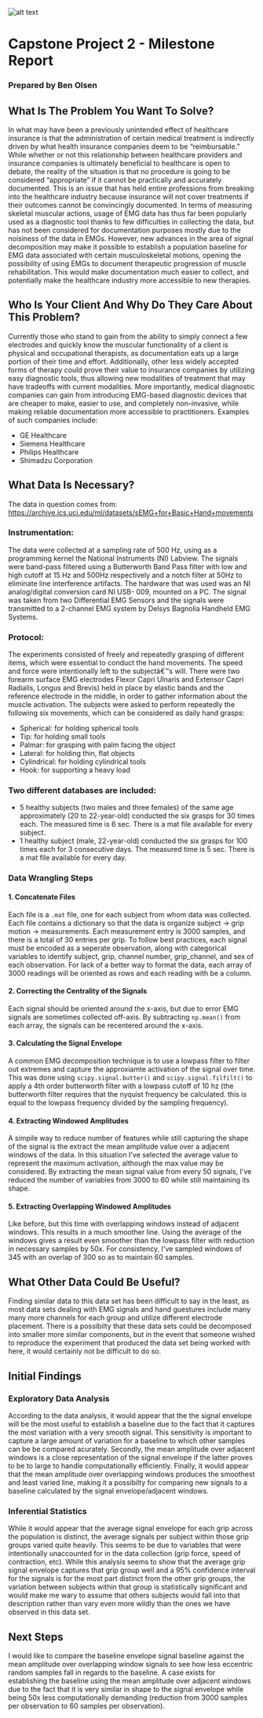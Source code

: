 ![alt text](https://startupbeat.com/wp-content/uploads/2015/12/springboard-logo-secondary-RGB.jpg "Logo Title Text 1")
# Capstone Project 2 - Milestone Report
### Prepared by Ben Olsen
## What Is The Problem You Want To Solve?
In what may have been a previously unintended effect of healthcare insurance is that the administration of certain medical treatment is indirectly driven by what health insurance companies deem to be “reimbursable.” While whether or not this relationship between healthcare providers and insurance companies is ultimately beneficial to healthcare is open to debate, the reality of the situation is that no procedure is going to be considered “appropriate” if it cannot be practically and accurately documented. This is an issue that has held entire professions from breaking into the healthcare industry because insurance will not cover treatments if their outcomes cannot be convincingly documented. In terms of measuring skeletal muscular actions, usage of EMG data has thus far been popularly used as a diagnostic tool thanks to few difficulties in collecting the data, but has not been considered for documentation purposes mostly due to the noisiness of the data in EMGs. However, new advances in the area of signal decomposition may make it possible to establish a population baseline for EMG data associated with certain musculoskeletal motions, opening the possibility of using EMGs to document therapeutic progression of muscle rehabilitation. This would make documentation much easier to collect, and potentially make the healthcare industry more accessible to new therapies.
## Who Is Your Client And Why Do They Care About This Problem?
Currently those who stand to gain from the ability to simply connect a few electrodes and quickly know the muscular functionality of a client is physical and occupational therapists, as documentation eats up a large portion of their time and effort. Additionally, other less widely accepted forms of therapy could prove their value to insurance companies by utilizing easy diagnostic tools, thus allowing new modalities of treatment that may have tradeoffs with current modalities. More importantly, medical diagnostic companies can gain from introducing EMG-based diagnostic devices that are cheaper to make, easier to use, and completely non-invasive, while making reliable documentation more accessible to practitioners. Examples of such companies include:

* GE Healthcare
* Siemens Healthcare
* Philips Healthcare
* Shimadzu Corporation

## What Data Is Necessary? 
The data in question comes from: https://archive.ics.uci.edu/ml/datasets/sEMG+for+Basic+Hand+movements
### Instrumentation: 
The data were collected at a sampling rate of 500 Hz, using as a programming kernel the National Instruments (NI) Labview. The signals were band-pass filtered using a Butterworth Band Pass filter with low and high cutoff at 15 Hz and 500Hz respectively and a notch filter at 50Hz to eliminate line interference artifacts. 
The hardware that was used was an NI analog/digital conversion card NI USB- 009, mounted on a PC. The signal was taken from two Differential EMG Sensors and the signals were transmitted to a 2-channel EMG system by Delsys Bagnolia Handheld EMG Systems. 
### Protocol: 
The experiments consisted of freely and repeatedly grasping of different items, which were essential to conduct the hand movements. The speed and force were intentionally left to the subjectâ€™s will. There were two forearm surface EMG electrodes Flexor Capri Ulnaris and Extensor Capri Radialis, Longus and Brevis) held in place by elastic bands and the reference electrode in the middle, in order to gather information about the muscle activation. 
The subjects were asked to perform repeatedly the following six movements, which can be considered as daily hand grasps: 
* Spherical: for holding spherical tools 
* Tip: for holding small tools 
* Palmar: for grasping with palm facing the object 
* Lateral: for holding thin, flat objects 
* Cylindrical: for holding cylindrical tools 
* Hook: for supporting a heavy load 
### Two different databases are included: 
* 5 healthy subjects (two males and three females) of the same age approximately (20 to 22-year-old) conducted the six grasps for 30 times each. The measured time is 6 sec. There is a mat file available for every subject. 
* 1 healthy subject (male, 22-year-old) conducted the six grasps for 100 times each for 3 consecutive days. The measured time is 5 sec. There is a mat file available for every day.

### Data Wrangling Steps
#### 1. Concatenate Files
Each file is a `.mat` file, one for each subject from whom data was collected. Each file contains a dictionary so that the data is organize subject -> grip motion -> measurements. Each measurement entry is 3000 samples, and there is a total of 30 entries per grip. To follow best practices, each signal must be encoded as a seperate observation, along with categorical variables to identify subject, grip, channel number, grip_channel, and sex of each observation. For lack of a better way to format the data, each array of 3000 readings will be oriented as rows and each reading with be a column. 
#### 2. Correcting the Centrality of the Signals
Each signal should be oriented around the x-axis, but due to error EMG signals are sometimes collected off-axis. By subtracting `np.mean()` from each array, the signals can be recentered around the x-axis.
#### 3. Calculating the Signal Envelope
A common EMG decomposition technique is to use a lowpass filter to filter out extremes and capture the approxiamte activation of the signal over time. This was done using `scipy.signal.butter()` and `scipy.signal.filfilt()` to apply a 4th order butterworth filter with a lowpass cutoff of 10 hz (the butterworth filter requires that the nyquist frequency be calculated. this is equal to the lowpass frequency divided by the sampling frequency).  
#### 4. Extracting Windowed Amplitudes
A simpile way to reduce number of features while still capturing the shape of the signal is the extract the mean amplitude value over a adjacent windows of the data. In this situation I've selected the average value to represent the maximum activation, although the max value may be considered. By extracting the mean signal value from every 50 signals, I've reduced the number of variables from 3000 to 60 while still maintaining its shape. 
#### 5. Extracting Overlapping Windowed Amplitudes
Like before, but this time with overlapping windows instead of adjacent windows. This results in a much smoother line. Using the average of the windows gives a result even smoother than the lowpass filter with reduction in necessary samples by 50x. For consistency, I've sampled windows of 345 with an overlap of 300 so as to maintain 60 samples. 

## What Other Data Could Be Useful?
Finding similar data to this data set has been difficult to say in the least, as most data sets dealing with EMG signals and hand guestures include many many more channels for each group and utilize different electrode placement. There is a possibilty that these data sets could be decomposed into smaller more similar components, but in the event that someone wished to reproduce the experiment that produced the data set being worked with here, it would certainly not be difficult to do so.

## Initial Findings
### Exploratory Data Analysis
According to the data analysis, it would appear that the the signal envelope will be the most useful to establish a baseline due to the fact that it captures the most variation with a very smooth signal. This sensitivity is important to capture a large amount of variation for a baseline to which other samples can be be compared acurately. Secondly, the mean amplitude over adjacent windows is a close representation of the signal envelope if the latter proves to be to large to handle computationally efficiently. Finally, it would appear that the mean amplitude over overlapping windows produces the smoothest and least varied line, making it a possibilty for comparing new signals to a baseline calculated by the signal envelope/adjacent windows.
### Inferential Statistics
While it would appear that the average signal envelope for each grip across the population is distinct, the average signals per subject within those grip groups varied quite heavily. This seems to be due to variables that were intentionally unaccounted for in the data collection (grip force, speed of contraction, etc). While this analysis seems to show that the average grip signal envelope captures that grip group well and a 95% confidence interval for the signals is for the most part distinct from the other  grip groups, the variation between subjects within that group is statistically significant and would make me wary to assume that others subjects would fall into that description rather than vary even more wildly than the ones we have observed in this data set. 
## Next Steps
I would like to compare the baseline envelope signal baseline against the mean amplitude over overlapping window signals to see how less eccentric random samples fall in regards to the baseline. A case exists for establishing the baseline using the mean amplitude over adjacent windows due to the fact that it is very similar in shape to the signal envelope while being 50x less computationally demanding (reduction from 3000 samples per observation to 60 samples per observation). 
